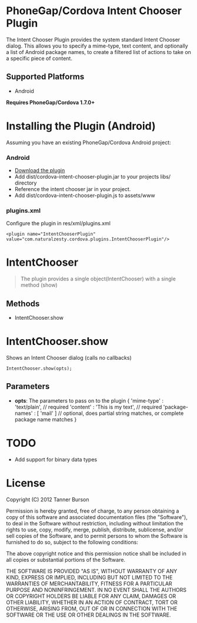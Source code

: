 PhoneGap/Cordova Intent Chooser Plugin
==========================

The Intent Chooser Plugin provides the system standard Intent Chooser dialog. This allows you to specify a mime-type, text content, and optionally a list of Android package names, to create a filtered list of actions to take on a specific piece of content.

Supported Platforms
-------------------
* Android

**Requires PhoneGap/Cordova 1.7.0+**

Installing the Plugin (Android)
=============

Assuming you have an existing PhoneGap/Cordova Android project:

### Android

* [Download the plugin](https://github.com/tannerburson/cordova-intent-chooser-plugin/downloads)
* Add dist/cordova-intent-chooser-plugin.jar to your projects libs/ directory
* Reference the intent chooser jar in your project.
* Add dist/cordova-intent-chooser-plugin.js to assets/www

### plugins.xml 

Configure the plugin in res/xml/plugins.xml

    <plugin name="IntentChooserPlugin" value="com.naturalzesty.cordova.plugins.IntentChooserPlugin"/>

IntentChooser
===========

> The plugin provides a single object(IntentChooser) with a single method (show)

Methods
-------

- IntentChooser.show

IntentChooser.show
==============================
Shows an Intent Chooser dialog (calls no callbacks)

    IntentChooser.show(opts);

Parameters
----------
- __opts__: The parameters to pass on to the plugin
    {
      'mime-type'     : 'text/plain',       // required
      'content'       : 'This is my text',  // required
      'package-names' : [ 'mail' ] // optional, does partial string matches, or complete package name matches
    }

TODO
=========

* Add support for binary data types

License
==============

Copyright (C) 2012 Tanner Burson

Permission is hereby granted, free of charge, to any person obtaining a copy of this software and associated documentation files (the "Software"), to deal in the Software without restriction, including without limitation the rights to use, copy, modify, merge, publish, distribute, sublicense, and/or sell copies of the Software, and to permit persons to whom the Software is furnished to do so, subject to the following conditions:

The above copyright notice and this permission notice shall be included in all copies or substantial portions of the Software.

THE SOFTWARE IS PROVIDED "AS IS", WITHOUT WARRANTY OF ANY KIND, EXPRESS OR IMPLIED, INCLUDING BUT NOT LIMITED TO THE WARRANTIES OF MERCHANTABILITY, FITNESS FOR A PARTICULAR PURPOSE AND NONINFRINGEMENT. IN NO EVENT SHALL THE AUTHORS OR COPYRIGHT HOLDERS BE LIABLE FOR ANY CLAIM, DAMAGES OR OTHER LIABILITY, WHETHER IN AN ACTION OF CONTRACT, TORT OR OTHERWISE, ARISING FROM, OUT OF OR IN CONNECTION WITH THE SOFTWARE OR THE USE OR OTHER DEALINGS IN THE SOFTWARE.
